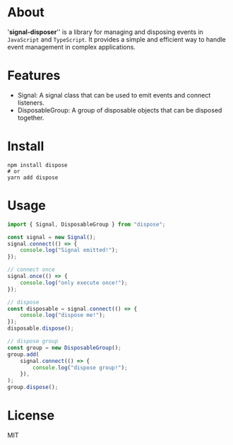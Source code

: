 # About

'**signal-disposer**'' is a library for managing and disposing events in `JavaScript` and `TypeScript`. It provides a simple and efficient way to handle event management in complex applications.

# Features

- Signal: A signal class that can be used to emit events and connect listeners.
- DisposableGroup: A group of disposable objects that can be disposed together.

# Install

```shell
npm install dispose
# or
yarn add dispose
```

# Usage

```typescript
import { Signal, DisposableGroup } from "dispose";

const signal = new Signal();
signal.connect(() => {
	console.log("Signal emitted!");
});

// connect once
signal.once(() => {
	console.log("only execute once!");
});

// dispose
const disposable = signal.connect(() => {
	console.log("dispose me!");
});
disposable.dispose();

// dispose group
const group = new DisposableGroup();
group.add(
	signal.connect(() => {
		console.log("dispose group!");
	}),
);
group.dispose();
```

# License

MIT
